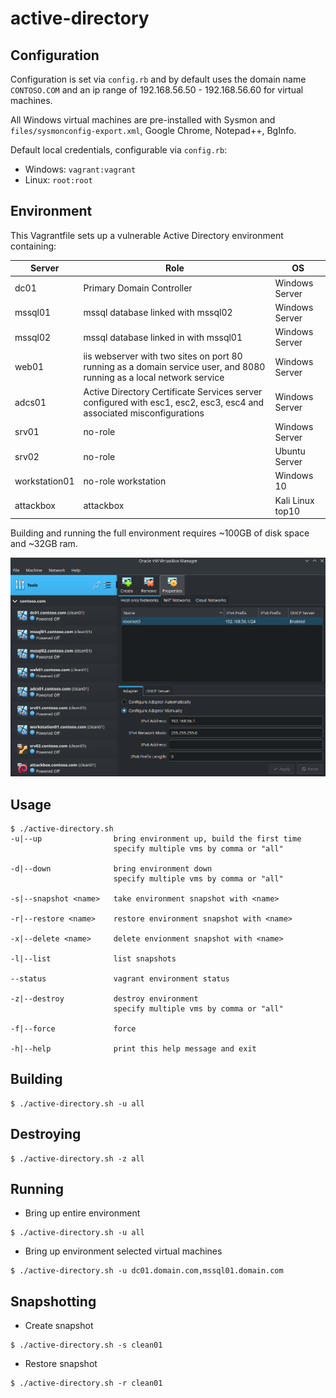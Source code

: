 # active-directory

## Configuration

Configuration is set via `config.rb` and by default uses the domain name `CONTOSO.COM` and an ip range of 192.168.56.50 - 192.168.56.60 for virtual machines.

All Windows virtual machines are pre-installed with Sysmon and `files/sysmonconfig-export.xml`, Google Chrome, Notepad++, BgInfo.

Default local credentials, configurable via `config.rb`:

- Windows: `vagrant:vagrant`
- Linux: `root:root`

## Environment

This Vagrantfile sets up a vulnerable Active Directory environment containing:

| Server        | Role                                                                                                                  | OS               |
| ------------- | --------------------------------------------------------------------------------------------------------------------- | ---------------- | 
| dc01          | Primary Domain Controller                                                                                             | Windows Server   |
| mssql01       | mssql database linked with mssql02                                                                                    | Windows Server   |
| mssql02       | mssql database linked in with mssql01                                                                                 | Windows Server   |
| web01         | iis webserver with two sites on port 80 running as a domain service user, and 8080 running as a local network service | Windows Server   |
| adcs01        | Active Directory Certificate Services server configured with esc1, esc2, esc3, esc4 and associated misconfigurations  | Windows Server   |
| srv01         | no-role                                                                                                               | Windows Server   |
| srv02         | no-role                                                                                                               | Ubuntu Server    |
| workstation01 | no-role workstation                                                                                                   | Windows 10       |
| attackbox     | attackbox                                                                                                             | Kali Linux top10 |

Building and running the full environment requires ~100GB of disk space and ~32GB ram.

![active-directory](img/environment.png)

## Usage

```
$ ./active-directory.sh
-u|--up                bring environment up, build the first time
                       specify multiple vms by comma or "all"

-d|--down              bring environment down
                       specify multiple vms by comma or "all"

-s|--snapshot <name>   take environment snapshot with <name>

-r|--restore <name>    restore environment snapshot with <name>

-x|--delete <name>     delete envionment snapshot with <name>

-l|--list              list snapshots

--status               vagrant environment status

-z|--destroy           destroy environment
                       specify multiple vms by comma or "all"

-f|--force             force

-h|--help              print this help message and exit
```

## Building 

```
$ ./active-directory.sh -u all
``` 

## Destroying

```
$ ./active-directory.sh -z all
``` 

## Running

- Bring up entire environment

```
$ ./active-directory.sh -u all
``` 

- Bring up environment selected virtual machines

```
$ ./active-directory.sh -u dc01.domain.com,mssql01.domain.com
``` 

## Snapshotting

- Create snapshot

```
$ ./active-directory.sh -s clean01
``` 

- Restore snapshot

```
$ ./active-directory.sh -r clean01
``` 

